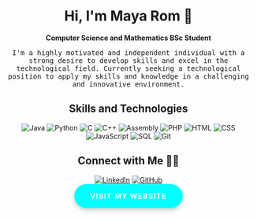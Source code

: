 
<h1 align="center">Hi, I'm Maya Rom 👋</h1>

<p align="center">
  <b>Computer Science and Mathematics BSc Student</b>
</p>

<p align="center">
  <samp>
    I'm a highly motivated and independent individual with a strong desire to develop skills and excel in the technological field. Currently seeking a technological position to apply my skills and knowledge in a challenging and innovative environment.
  </samp>
</p>

<h2 align="center">Skills and Technologies</h2>

<p align="center">
  <img src="https://img.shields.io/badge/-Java-007396?style=flat-square&logo=Java&logoColor=white" alt="Java">
  <img src="https://img.shields.io/badge/-Python-3776AB?style=flat-square&logo=Python&logoColor=white" alt="Python">
  <img src="https://img.shields.io/badge/-C-00599C?style=flat-square&logo=C&logoColor=white" alt="C">
  <img src="https://img.shields.io/badge/-C++-00599C?style=flat-square&logo=C%2B%2B&logoColor=white" alt="C++">
  <img src="https://img.shields.io/badge/-Assembly-4B0082?style=flat-square&logo=Assembly&logoColor=white" alt="Assembly">
  <img src="https://img.shields.io/badge/-PHP-777BB4?style=flat-square&logo=PHP&logoColor=white" alt="PHP">
  <img src="https://img.shields.io/badge/-HTML-E34F26?style=flat-square&logo=HTML5&logoColor=white" alt="HTML">
  <img src="https://img.shields.io/badge/-CSS-1572B6?style=flat-square&logo=CSS3&logoColor=white" alt="CSS">
  <img src="https://img.shields.io/badge/-JavaScript-F7DF1E?style=flat-square&logo=JavaScript&logoColor=black" alt="JavaScript">
  <img src="https://img.shields.io/badge/-SQL-4479A1?style=flat-square&logo=MySQL&logoColor=white" alt="SQL">
  <img src="https://img.shields.io/badge/-Git-F05032?style=flat-square&logo=Git&logoColor=white" alt="Git">
</p>

<h2 align="center">Connect with Me 🤝🏼</h2>
<p align="center">
  <a href="https://linkedin.com/in/maya-rom" target="_blank">
    <img src="https://img.shields.io/badge/-Maya%20Rom-blue?style=for-the-badge&logo=Linkedin&logoColor=white&link=https://linkedin.com/in/maya-rom/" alt="LinkedIn"></a>
  <a href="https://github.com/mayarom" target="_blank">
    <img src="https://img.shields.io/badge/-mayarom-black?style=for-the-badge&logo=Github&logoColor=white&link=https://github.com/mayarom/" alt="GitHub"></a>
  <br>
 <a href="https://mayacs.biz/home" target="_blank" style="display: inline-block; background-color: #00ffff; color: #ffffff; padding: 1rem 2rem; border-radius: 50px; text-decoration: none; font-weight: bold; text-transform: uppercase; letter-spacing: 0.1rem; box-shadow: 0px 4px 10px rgba(0, 0, 0, 0.2); transition: all 0.3s ease-in-out;">Visit my website</a>

</p>
